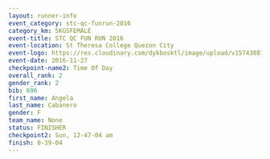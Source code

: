 ```yaml
---
layout: runner-info 
event_category: stc-qc-funrun-2016 
category_km: 5KGSFEMALE 
event-title: STC QC FUN RUN 2016 
event-location: St Theresa College Quezon City 
event-logo: https://res.cloudinary.com/dykbosktl/image/upload/v1574388789/Logo/Fun_Run_Poster_tgejen.jpg 
event-date: 2016-11-27 
checkpoint-name2: Time Of Day 
overall_rank: 2
gender_rank: 2
bib: 696
first_name: Angela
last_name: Cabanero
gender: F
team_name: None
status: FINISHER
checkpoint2: Sun, 12-47-04 am
finish: 0-39-04
---
```

